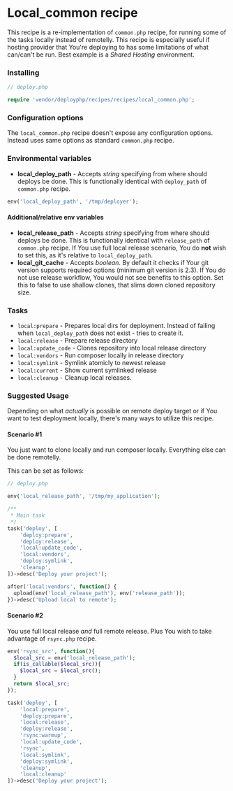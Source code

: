 # Local_common recipe

This recipe is a re-implementation of `common.php` recipe, for running some of the tasks locally instead of remotelly. This recipe is especially useful if hosting provider that You're deploying to has some limitations of what can/can't be run. Best example is a *Shared Hosting* environment.

### Installing

```php
// deploy.php

require 'vendor/deployphp/recipes/recipes/local_common.php';
```

### Configuration options

The `local_common.php` recipe doesn't expose any configuration options. Instead uses same options as standard `common.php` recipe.

### Environmental variables

- **local_deploy_path** - Accepts *string* specifying from where should deploys be done. This is functionally identical with `deploy_path` of `common.php` recipe.

```php
env('local_deploy_path', '/tmp/deployer');
```
#### Additional/relative env variables

- **local_release_path** - Accepts *string* specifying from where should deploys be done. This is functionally identical with `release_path` of `common.php` recipe. If You use full local release scenario, You do **not** wish to set this, as it's relative to `local_deploy_path`.
- **local_git_cache** - Accepts *boolean*. By default it checks if Your git version supports required options (minimum git version is 2.3). If You do not use release workflow, You would not see benefits to this option. Set this to false to use shallow clones, that slims down cloned repository size.

### Tasks

- `local:prepare` - Prepares local dirs for deployment. Instead of failing when `local_deploy_path` does not exist - tries to create it.
- `local:release` - Prepare release directory
- `local:update_code` - Clones repository into local release directory
- `local:vendors` - Run composer locally in release directory
- `local:symlink` - Symlink atomicly to newest release
- `local:current` - Show current symlinked release
- `local:cleanup` - Cleanup local releases.


### Suggested Usage

Depending on what *actually* is possible on remote deploy target or if You want to test deployment locally, there's many ways to utilize this recipe.

#### Scenario #1 

You just want to clone locally and run composer locally. Everything else can be done remotelly.

This can be set as follows:

```php
// deploy.php 

env('local_release_path', '/tmp/my_application');

/**
 * Main task
 */
task('deploy', [
    'deploy:prepare',
    'deploy:release',
    'local:update_code',
    'local:vendors',
    'deploy:symlink',
    'cleanup',
])->desc('Deploy your project');

after('local:vendors', function() {
  upload(env('local_release_path'), env('release_path'));
})->desc('Upload local to remote');
```

#### Scenario #2 

You use full local release *and* full remote release. Plus You wish to take advantage of `rsync.php` recipe.

```php
env('rsync_src', function(){
  $local_src = env('local_release_path');
  if(is_callable($local_src)){
    $local_src = $local_src();
  }
  return $local_src;
});

task('deploy', [
    'local:prepare',
    'deploy:prepare',
    'local:release',
    'deploy:release',
    'rsync:warmup',
    'local:update_code',
    'rsync',
    'local:symlink',
    'deploy:symlink',
    'cleanup',
    'local:cleanup'
])->desc('Deploy your project');

```